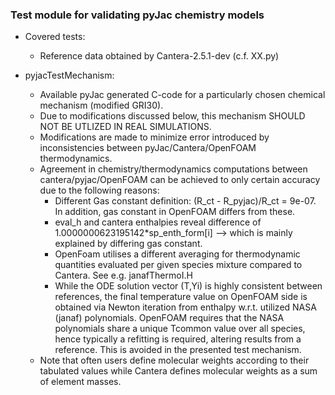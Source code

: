 ### Test module for validating pyJac chemistry models

- Covered tests:
    - Reference data obtained by Cantera-2.5.1-dev (c.f. XX.py)

- pyjacTestMechanism:
    - Available pyJac generated C-code for a particularly chosen chemical mechanism (modified GRI30).
    - Due to modifications discussed below, this mechanism SHOULD NOT BE UTLIZED IN REAL SIMULATIONS.
    - Modifications are made to minimize error introduced by inconsistencies between pyJac/Cantera/OpenFOAM thermodynamics.
    - Agreement in chemistry/thermodynamics computations  between cantera/pyjac/OpenFOAM can be achieved to only certain accuracy due to the following reasons:
        - Different Gas constant definition: (R_ct - R_pyjac)/R_ct = 9e-07. In addition, gas constant in OpenFOAM differs from these.  
        - eval_h and cantera enthalpies reveal difference of 1.0000000623195142*sp_enth_form[i] --> which is mainly explained by differing gas constant.
        - OpenFoam utilises a different averaging for thermodynamic quantities evaluated per given species mixture compared to Cantera. See e.g. janafThermoI.H
        - While the ODE solution vector (T,Yi) is highly consistent between references, the final temperature value on OpenFOAM side is obtained via Newton iteration 
        from enthalpy w.r.t. utilized NASA (janaf) polynomials. OpenFOAM requires that the NASA polynomials share a unique Tcommon value over all species, hence typically a refitting is required, altering results from a reference. This is avoided in the presented test mechanism. 
    - Note that often users define molecular weights according to their tabulated values while Cantera defines molecular weights as a sum of element masses.